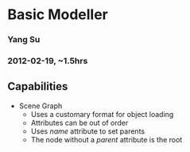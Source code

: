 # Basic Modeller
### Yang Su
### 2012-02-19, ~1.5hrs

## Capabilities
* Scene Graph
  * Uses a customary format for object loading
  * Attributes can be out of order
  * Uses *name* attribute to set parents
  * The node without a *parent* attribute is the root